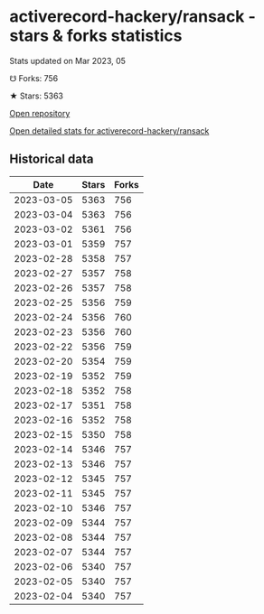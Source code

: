 # activerecord-hackery/ransack - stars & forks statistics

Stats updated on Mar 2023, 05

☋ Forks: 756

★ Stars: 5363

[Open repository](https://github.com/activerecord-hackery/ransack)

[Open detailed stats for activerecord-hackery/ransack](https://reviewgithub.com/rep/activerecord-hackery/ransack)

## Historical data
| Date | Stars | Forks |
|------|-------|-------|
| 2023-03-05 | 5363 | 756 | 
| 2023-03-04 | 5363 | 756 | 
| 2023-03-02 | 5361 | 756 | 
| 2023-03-01 | 5359 | 757 | 
| 2023-02-28 | 5358 | 757 | 
| 2023-02-27 | 5357 | 758 | 
| 2023-02-26 | 5357 | 758 | 
| 2023-02-25 | 5356 | 759 | 
| 2023-02-24 | 5356 | 760 | 
| 2023-02-23 | 5356 | 760 | 
| 2023-02-22 | 5356 | 759 | 
| 2023-02-20 | 5354 | 759 | 
| 2023-02-19 | 5352 | 759 | 
| 2023-02-18 | 5352 | 758 | 
| 2023-02-17 | 5351 | 758 | 
| 2023-02-16 | 5352 | 758 | 
| 2023-02-15 | 5350 | 758 | 
| 2023-02-14 | 5346 | 757 | 
| 2023-02-13 | 5346 | 757 | 
| 2023-02-12 | 5345 | 757 | 
| 2023-02-11 | 5345 | 757 | 
| 2023-02-10 | 5346 | 757 | 
| 2023-02-09 | 5344 | 757 | 
| 2023-02-08 | 5344 | 757 | 
| 2023-02-07 | 5344 | 757 | 
| 2023-02-06 | 5340 | 757 | 
| 2023-02-05 | 5340 | 757 | 
| 2023-02-04 | 5340 | 757 | 

